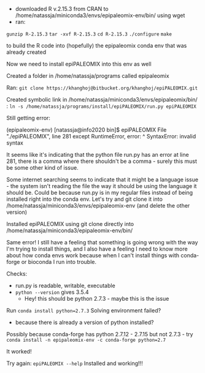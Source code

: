 - downloaded R v.2.15.3 from CRAN to /home/natassja/miniconda3/envs/epipaleomix-env/bin/ using wget
- ran: 

`gunzip R-2.15.3`
`tar -xvf R-2.15.3`
`cd R-2.15.3`
`./configure`
`make`

to build the R code into (hopefully) the epipaleomix conda env that was already created

Now we need to install epiPALEOMIX into this env as well

Created a folder in /home/natassja/programs called epipaleomix

Ran: 
`git clone https://khanghoj@bitbucket.org/khanghoj/epiPALEOMIX.git`

Created symbolic link in /home/natassja/miniconda3/envs/epipaleomix/bin/ :
`ln -s /home/natassja/programs/install/epiPALEOMIX/run.py epiPALEOMIX`

Still getting error: 

(epipaleomix-env) [natassja@info2020 bin]$ epiPALEOMIX
  File "./epiPALEOMIX", line 281
    except RuntimeError, error:
                       ^
SyntaxError: invalid syntax

It seems like it's indicating that the python file run.py has an error at line 281, there is a comma where there shouldn't be a comma - surely this must be some other kind of issue. 

Some internet searching seems to indicate that it might be a language issue - the system isn't reading the file the way it should be using the language it should be. Could be because run.py is in my regular files instead of being installed right into the conda env. Let's try and git clone it into /home/natassja/miniconda3/envs/epipaleomix-env (and delete the other version)

Installed epiPALEOMIX using git clone directly into /home/natassja/miniconda3/epipaleomix-env/bin/

Same error! 
I still have a feeling that something is going wrong with the way I'm trying to install things, and I also have a feeling I need to know more about how conda envs work because when I can't install things with conda-forge or bioconda I run into trouble. 

Checks: 
- run.py is readable, writable, executable
- `python --version` gives 3.5.4
	- Hey! this should be python 2.7.3 - maybe this is the issue

Run `conda install python=2.7.3`
Solving environment failed?
- because there is already a version of python installed?

Possibly because conda-forge has python 2.7.12 - 2.7.15 but not 2.7.3 - try 
`conda install -n epipaleomix-env -c conda-forge python=2.7`

It worked! 

Try again: `epiPALEOMIX --help`
Installed and working!!!


